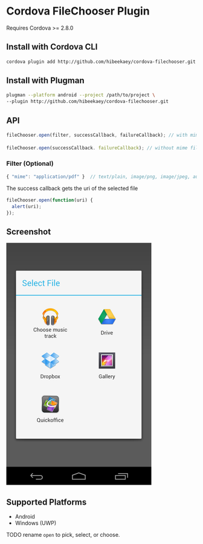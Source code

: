 # Cordova FileChooser Plugin

Requires Cordova >= 2.8.0

## Install with Cordova CLI

```bash
cordova plugin add http://github.com/hibeekaey/cordova-filechooser.git
```

## Install with Plugman

```bash
plugman --platform android --project /path/to/project \
--plugin http://github.com/hibeekaey/cordova-filechooser.git
```

## API

```javascript
fileChooser.open(filter, successCallback, failureCallback); // with mime filter

fileChooser.open(successCallback. failureCallback); // without mime filter
```

### Filter (Optional)

```javascript
{ "mime": "application/pdf" }  // text/plain, image/png, image/jpeg, audio/wav etc
```

The success callback gets the uri of the selected file

```javascript
fileChooser.open(function(uri) {
  alert(uri);
});
```

## Screenshot

![Screenshot](filechooser.png "Screenshot")

## Supported Platforms

- Android
- Windows (UWP)

TODO rename `open` to pick, select, or choose.
